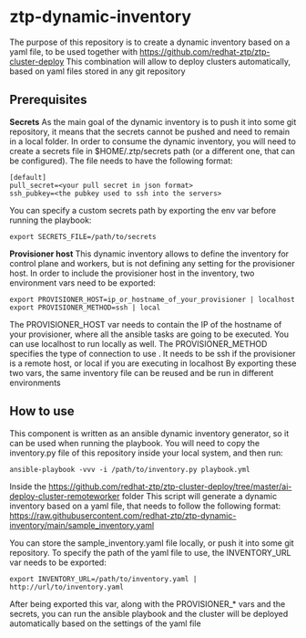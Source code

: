 
# ztp-dynamic-inventory
The purpose of this repository is to create a dynamic inventory based on a yaml file, to be used together with https://github.com/redhat-ztp/ztp-cluster-deploy 
This combination will allow to deploy clusters automatically, based on yaml files stored in any git repository

## Prerequisites
**Secrets**
As the main goal of the dynamic inventory is to push it into some git repository, it means that the secrets cannot be pushed and need to remain in a local folder. In order to consume the dynamic inventory, you will need to create a secrets file in $HOME/.ztp/secrets path (or a different one, that can be configured). The file needs to have the following format:

    [default]
    pull_secret=<your pull secret in json format>
    ssh_pubkey=<the pubkey used to ssh into the servers>
You can specify a custom secrets path by exporting the env var before running the playbook:

    export SECRETS_FILE=/path/to/secrets

**Provisioner host**
This dynamic inventory allows to define the inventory for control plane and workers, but is not defining any setting for the provisioner host. In order to include the provisioner host in the inventory, two environment vars need to be exported:

    export PROVISIONER_HOST=ip_or_hostname_of_your_provisioner | localhost
    export PROVISIONER_METHOD=ssh | local

The PROVISIONER_HOST var needs to contain the IP of the hostname of your provisioner, where all the ansible tasks are going to be executed. You can use localhost to run locally as well.
The PROVISIONER_METHOD specifies the type of connection to use . It needs to be ssh if the provisioner is a remote host, or local if you are executing in localhost
By exporting these two vars, the same inventory file can be reused and be run in different environments

## How to use
This component is written as an ansible dynamic inventory generator, so it can be used when running the playbook.
You will need to copy the inventory.py file of this repository inside your local system, and then run:

    ansible-playbook -vvv -i /path/to/inventory.py playbook.yml

Inside the https://github.com/redhat-ztp/ztp-cluster-deploy/tree/master/ai-deploy-cluster-remoteworker folder
This script will generate a dynamic inventory based on a yaml file, that needs to follow the following format: https://raw.githubusercontent.com/redhat-ztp/ztp-dynamic-inventory/main/sample_inventory.yaml

You can store the sample_inventory.yaml file locally, or push it into some git repository. To specify the path of the yaml file to use, the INVENTORY_URL var needs to be exported:

    export INVENTORY_URL=/path/to/inventory.yaml | http://url/to/inventory.yaml

After being exported this var, along with the PROVISIONER_* vars and the secrets, you can run the ansible playbook and the cluster will be deployed automatically based on the settings of the yaml file
